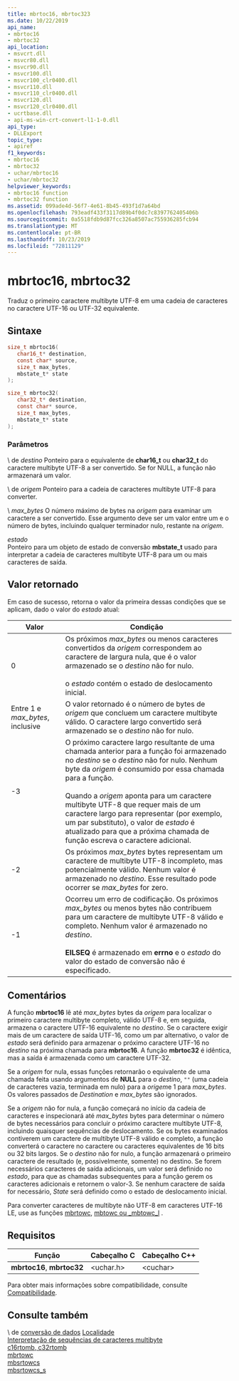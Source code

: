 ```yaml
---
title: mbrtoc16, mbrtoc323
ms.date: 10/22/2019
api_name:
- mbrtoc16
- mbrtoc32
api_location:
- msvcrt.dll
- msvcr80.dll
- msvcr90.dll
- msvcr100.dll
- msvcr100_clr0400.dll
- msvcr110.dll
- msvcr110_clr0400.dll
- msvcr120.dll
- msvcr120_clr0400.dll
- ucrtbase.dll
- api-ms-win-crt-convert-l1-1-0.dll
api_type:
- DLLExport
topic_type:
- apiref
f1_keywords:
- mbrtoc16
- mbrtoc32
- uchar/mbrtoc16
- uchar/mbrtoc32
helpviewer_keywords:
- mbrtoc16 function
- mbrtoc32 function
ms.assetid: 099ade4d-56f7-4e61-8b45-493f1d7a64bd
ms.openlocfilehash: 793eadf433f3117d89b4f0dc7c8397762405406b
ms.sourcegitcommit: 0a5518fdb9d87fcc326a8507ac755936285fcb94
ms.translationtype: MT
ms.contentlocale: pt-BR
ms.lasthandoff: 10/23/2019
ms.locfileid: "72811129"
---
```

# <a name="mbrtoc16-mbrtoc32"></a>mbrtoc16, mbrtoc32

Traduz o primeiro caractere multibyte UTF-8 em uma cadeia de caracteres no caractere UTF-16 ou UTF-32 equivalente.

## <a name="syntax"></a>Sintaxe

```C
size_t mbrtoc16(
   char16_t* destination,
   const char* source,
   size_t max_bytes,
   mbstate_t* state
);

size_t mbrtoc32(
   char32_t* destination,
   const char* source,
   size_t max_bytes,
   mbstate_t* state
);
```

### <a name="parameters"></a>Parâmetros

\ de *destino*
Ponteiro para o equivalente de **char16_t** ou **char32_t** do caractere multibyte UTF-8 a ser convertido. Se for NULL, a função não armazenará um valor.

\ de *origem*
Ponteiro para a cadeia de caracteres multibyte UTF-8 para converter.

\ *max_bytes*
O número máximo de bytes na *origem* para examinar um caractere a ser convertido. Esse argumento deve ser um valor entre um e o número de bytes, incluindo qualquer terminador nulo, restante na *origem*.

*estado* \
Ponteiro para um objeto de estado de conversão **mbstate_t** usado para interpretar a cadeia de caracteres multibyte UTF-8 para um ou mais caracteres de saída.

## <a name="return-value"></a>Valor retornado

Em caso de sucesso, retorna o valor da primeira dessas condições que se aplicam, dado o valor do *estado* atual:

|Valor|Condição|
|-----------|---------------|
|0|Os próximos *max_bytes* ou menos caracteres convertidos da *origem* correspondem ao caractere de largura nula, que é o valor armazenado se o *destino* não for nulo.<br /><br /> o *estado* contém o estado de deslocamento inicial.|
|Entre 1 e *max_bytes*, inclusive|O valor retornado é o número de bytes de *origem* que concluem um caractere multibyte válido. O caractere largo convertido será armazenado se o *destino* não for nulo.|
|-3|O próximo caractere largo resultante de uma chamada anterior para a função foi armazenado no *destino* se o *destino* não for nulo. Nenhum byte da *origem* é consumido por essa chamada para a função.<br /><br /> Quando a *origem* aponta para um caractere multibyte UTF-8 que requer mais de um caractere largo para representar (por exemplo, um par substituto), o valor de *estado* é atualizado para que a próxima chamada de função escreva o caractere adicional.|
|-2|Os próximos *max_bytes* bytes representam um caractere de multibyte UTF-8 incompleto, mas potencialmente válido. Nenhum valor é armazenado no *destino*. Esse resultado pode ocorrer se *max_bytes* for zero.|
|-1|Ocorreu um erro de codificação. Os próximos *max_bytes* ou menos bytes não contribuem para um caractere de multibyte UTF-8 válido e completo. Nenhum valor é armazenado no *destino*.<br /><br /> **EILSEQ** é armazenado em **errno** e o *estado* do valor do estado de conversão não é especificado.|

## <a name="remarks"></a>Comentários

A função **mbrtoc16** lê até *max_bytes* bytes da *origem* para localizar o primeiro caractere multibyte completo, válido UTF-8 e, em seguida, armazena o caractere UTF-16 equivalente no *destino*. Se o caractere exigir mais de um caractere de saída UTF-16, como um par alternativo, o valor de *estado* será definido para armazenar o próximo caractere UTF-16 no *destino* na próxima chamada para **mbrtoc16**. A função **mbrtoc32** é idêntica, mas a saída é armazenada como um caractere UTF-32.

Se a *origem* for nula, essas funções retornarão o equivalente de uma chamada feita usando argumentos de **NULL** para o *destino*, `""` (uma cadeia de caracteres vazia, terminada em nulo) para a *origem*e 1 para *max_bytes*. Os valores passados de *Destination* e *max_bytes* são ignorados.

Se a *origem* não for nula, a função começará no início da cadeia de caracteres e inspecionará até *max_bytes* bytes para determinar o número de bytes necessários para concluir o próximo caractere multibyte UTF-8, incluindo quaisquer sequências de deslocamento. Se os bytes examinados contiverem um caractere de multibyte UTF-8 válido e completo, a função converterá o caractere no caractere ou caracteres equivalentes de 16 bits ou 32 bits largos. Se o *destino* não for nulo, a função armazenará o primeiro caractere de resultado (e, possivelmente, somente) no destino. Se forem necessários caracteres de saída adicionais, um valor será definido no *estado*, para que as chamadas subsequentes para a função gerem os caracteres adicionais e retornem o valor-3. Se nenhum caractere de saída for necessário, *State* será definido como o estado de deslocamento inicial.

Para converter caracteres de multibyte não UTF-8 em caracteres UTF-16 LE, use as funções [mbrtowc](mbrtowc.md), [mbtowc ou _mbtowc_l](mbtowc-mbtowc-l.md) .

## <a name="requirements"></a>Requisitos

|Função|Cabeçalho C|Cabeçalho C++|
|--------------|--------------|------------------|
|**mbrtoc16**, **mbrtoc32**|\<uchar.h>|\<cuchar>|

Para obter mais informações sobre compatibilidade, consulte [Compatibilidade](../compatibility.md).

## <a name="see-also"></a>Consulte também

\ de [conversão de dados](../data-conversion.md)
[Localidade](../locale.md)\
[Interpretação de sequências de caracteres multibyte](../interpretation-of-multibyte-character-sequences.md)\
[c16rtomb, c32rtomb](c16rtomb-c32rtomb1.md)\
[mbrtowc](mbrtowc.md)\
[mbsrtowcs](mbsrtowcs.md)\
[mbsrtowcs_s](mbsrtowcs-s.md)
